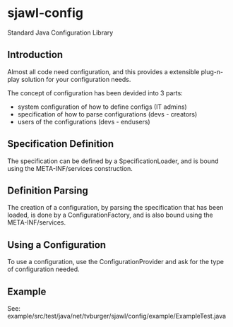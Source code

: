 # sjawl-config
Standard Java Configuration Library

## Introduction

Almost all code need configuration, and this provides a extensible plug-n-play solution for your configuration needs.

The concept of configuration has been devided into 3 parts:
- system configuration of how to define configs (IT admins)
- specification of how to parse configurations (devs - creators)
- users of the configurations (devs - endusers)

## Specification Definition

The specification can be defined by a SpecificationLoader, and is bound using the META-INF/services construction.

## Definition Parsing

The creation of a configuration, by parsing the specification that has been loaded, is done by a ConfigurationFactory,
and is also bound using the META-INF/services.

## Using a Configuration

To use a configuration, use the ConfigurationProvider and ask for the type of configuration needed.

## Example
See: example/src/test/java/net/tvburger/sjawl/config/example/ExampleTest.java